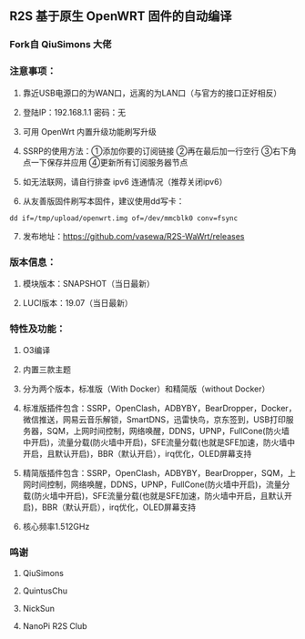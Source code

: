 ## R2S 基于原生 OpenWRT 固件的自动编译

### Fork自 QiuSimons 大佬

### 注意事项：

1. 靠近USB电源口的为WAN口，远离的为LAN口（与官方的接口正好相反）

2. 登陆IP：192.168.1.1 密码：无

3. 可用 OpenWrt 内置升级功能刷写升级

4. SSRP的使用方法：①添加你要的订阅链接 ②再在最后加一行空行 ③右下角点一下保存并应用 ④更新所有订阅服务器节点

5. 如无法联网，请自行排查 ipv6 连通情况（推荐关闭ipv6）

6. 从友善版固件刷写本固件，建议使用dd写卡：
```
dd if=/tmp/upload/openwrt.img of=/dev/mmcblk0 conv=fsync
```
7. 发布地址：https://github.com/vasewa/R2S-WaWrt/releases

### 版本信息：

1. 模块版本：SNAPSHOT（当日最新）

2. LUCI版本：19.07（当日最新）

### 特性及功能：

1. O3编译

2. 内置三款主题

3. 分为两个版本，标准版（With Docker）和精简版（without Docker）

4. 标准版插件包含：SSRP，OpenClash，ADBYBY，BearDropper，Docker，微信推送，网易云音乐解锁，SmartDNS，迅雷快鸟，京东签到，USB打印服务器，SQM，上网时间控制，网络唤醒，DDNS，UPNP，FullCone(防火墙中开启)，流量分载(防火墙中开启)，SFE流量分载(也就是SFE加速，防火墙中开启，且默认开启)，BBR（默认开启），irq优化，OLED屏幕支持

5. 精简版插件包含：SSRP，OpenClash，ADBYBY，BearDropper，SQM，上网时间控制，网络唤醒，DDNS，UPNP，FullCone(防火墙中开启)，流量分载(防火墙中开启)，SFE流量分载(也就是SFE加速，防火墙中开启，且默认开启)，BBR（默认开启），irq优化，OLED屏幕支持

6. 核心频率1.512GHz

### 鸣谢

1. QiuSimons

2. QuintusChu

3. NickSun

4. NanoPi R2S Club
